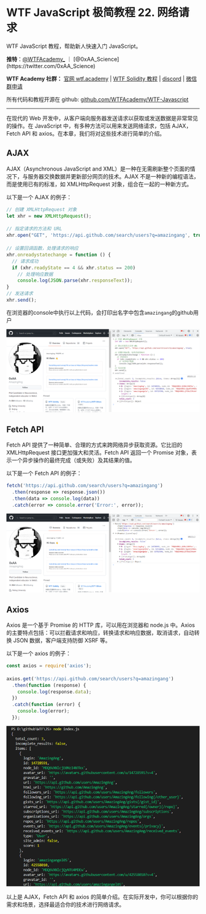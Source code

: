 # WTF JavaScript 极简教程 22. 网络请求

WTF JavaScript 教程，帮助新人快速入门 JavaScript。

**推特**：[@WTFAcademy_](https://twitter.com/WTFAcademy_) ｜ [@0xAA_Science](https://twitter.com/0xAA_Science)

**WTF Academy 社群：** [官网 wtf.academy](https://wtf.academy/) | [WTF Solidity 教程](https://github.com/AmazingAng/WTFSolidity) | [discord](https://discord.wtf.academy/) | [微信群申请](https://docs.google.com/forms/d/e/1FAIpQLSe4KGT8Sh6sJ7hedQRuIYirOoZK_85miz3dw7vA1-YjodgJ-A/viewform?usp=sf_link)

所有代码和教程开源在 github: [github.com/WTFAcademy/WTF-Javascript](https://github.com/WTFAcademy/WTF-Javascript)

---

在现代的 Web 开发中，从客户端向服务器发送请求以获取或发送数据是非常常见的操作。在 JavaScript 中，有多种方法可以用来发送网络请求，包括 AJAX，Fetch API 和 axios。在本章，我们将对这些技术进行简单的介绍。

## AJAX

AJAX（Asynchronous JavaScript and XML）是一种在无需刷新整个页面的情况下，与服务器交换数据并更新部分网页的技术。AJAX 不是一种新的编程语法，而是使用已有的标准，如 XMLHttpRequest 对象，组合在一起的一种新方式。

以下是一个 AJAX 的例子：

```javascript
// 创建 XMLHttpRequest 对象
let xhr = new XMLHttpRequest();

// 指定请求的方法和 URL
xhr.open("GET", 'https://api.github.com/search/users?q=amazingang', true);

// 设置回调函数，处理请求的响应
xhr.onreadystatechange = function () {
  // 请求成功
  if (xhr.readyState == 4 && xhr.status == 200)
    // 处理响应数据
    console.log(JSON.parse(xhr.responseText));
}
// 发送请求
xhr.send();
```

在浏览器的console中执行以上代码，会打印出名字中包含`amazingang`的github用户

![ajax](./img/22-1.png)

## Fetch API

Fetch API 提供了一种简单、合理的方式来跨网络异步获取资源。它比旧的 XMLHttpRequest 接口更加强大和灵活。Fetch API 返回一个 Promise 对象，表示一个异步操作的最终完成（或失败）及其结果的值。

以下是一个 Fetch API 的例子：

```javascript
fetch('https://api.github.com/search/users?q=amazingang')
  .then(response => response.json())
  .then(data => console.log(data))
  .catch(error => console.error('Error:', error));
```

![fetch](./img/22-2.png)

## Axios

Axios 是一个基于 Promise 的 HTTP 库，可以用在浏览器和 node.js 中。Axios 的主要特点包括：可以拦截请求和响应，转换请求和响应数据，取消请求，自动转换 JSON 数据，客户端支持防御 XSRF 等。

以下是一个 axios 的例子：

```javascript
const axios = require('axios');

axios.get('https://api.github.com/search/users?q=amazingang')
  .then(function (response) {
    console.log(response.data);
  })
  .catch(function (error) {
    console.log(error);
  });
```

![axios](./img/22-3.png)

以上是 AJAX，Fetch API 和 axios 的简单介绍。在实际开发中，你可以根据你的需求和场景，选择最适合你的技术进行网络请求。
